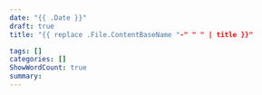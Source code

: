 ```yaml
---
date: "{{ .Date }}"
draft: true
title: "{{ replace .File.ContentBaseName "-" " " | title }}"

tags: []
categories: []
ShowWordCount: true
summary:
---
```

